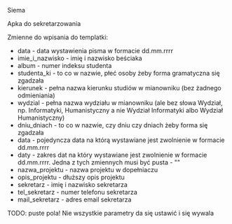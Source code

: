 Siema

Apka do sekretarzowania

Zmienne do wpisania do templatki:
- data - data wystawienia pisma w formacie dd.mm.rrrr
- imie_i_nazwisko - imię i nazwisko beściaka
- album - numer indeksu studenta
- studenta_ki - to co w nazwie, płeć osoby żeby forma gramatyczna się zgadzała
- kierunek - pełna nazwa kierunku studiów w mianowniku (bez żadnego odmieniania)
- wydzial - pełna nazwa wydziału w mianowniku (ale bez słowa Wydział, np. Informatyki, Humanistyczny a nie Wydział Informatyki albo Wydział Humanistyczny)
- dniu_dniach - to co w nazwie, czy dniu czy dniach żeby forma się zgadzała
- data - pojedyncza data na którą wystawiane jest zwolnienie w formacie dd.mm.rrrr
- daty - zakres dat na który wystawiane jest zwolnienie w formacie dd.mm.rrrr. Jedna z tych zmiennych musi być pusta - ""
- nazwa_projektu - nazwa projektu w dopełniaczu
- opis_projektu - dłuższy opis projektu
- sekretarz - imię i nazwisko sekretarza
- tel_sekretarz - numer telefonu sekretarza
- mail_sekretarz - adres email sekretarza

TODO: puste pola! Nie wszystkie parametry da się ustawić i się wywala
